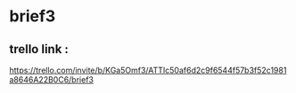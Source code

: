 # brief3
## trello link :
https://trello.com/invite/b/KGa5Omf3/ATTIc50af6d2c9f6544f57b3f52c1981a8646A22B0C6/brief3
